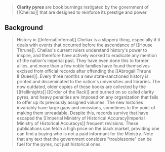 > **Clarity pyres** are book burnings instigated by the government of [[Cheliax]] that are designed to reinforce its prestige and power.


## Background

> History in [[Infernal|infernal]] Cheliax is a slippery thing, especially if it deals with events that occurred before the ascendance of [[House Thrune]]. Cheliax's current rulers understand history's power to inspire, and therefore have actively worked to eradicate any mention of the nation's imperial past. They have even done this to former allies, and more than a few noble families have found themselves excised from official records after offending the [[Abrogail Thrune II|Queen]]. Every three months a new state-sanctioned history is printed and disseminated to the nation's universities and libraries. The now outdated, older copies of these books are collected by the [[Hellknights]] [[Order of the Rack]] and burned on so called clarity pyres, and heavy penalties are imposed on any organization that fails to offer up its previously assigned volumes. The new histories invariably have large gaps and omissions, sometimes to the point of making them unreadable. Despite this, records survive that have escaped the [[Imperial Ministry of Historical Accuracy|Imperial Ministry of Historical Accuracys]] frequent revisions. These publications can fetch a high price on the black market, providing one can find a buying who is not a paid informant for the Ministry. Note that any text that the government considers "troublesome" can be fuel for the pyres, not just historical ones.







